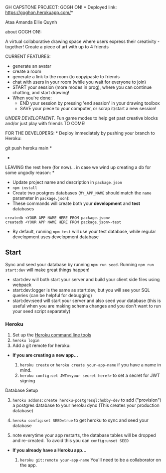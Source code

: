 GH CAPSTONE PROJECT: GOGH ON! 
 *
Deployed link:
https://goghon.herokuapp.com/*

Ataa Amanda Ellie Quynh

about GOGH ON!:
                   
A virtual collaborative drawing space where users express their creativity - together!
Create a piece of art with up to 4 friends

CURRENT FEATURES:
  - generate an avatar
  - create a room
  - generate a link to the room (to copy/paste to friends
  - chat with users in your room (while you wait for everyone to join)
  - START your session (more modes in prog), where you can continue chatting, and start drawing!
  - When you're done:
      - END your session by pressing 'end session' in your drawing toolbox
      - SAVE your piece to your computer, or scrap it/start a new session!
                                   
 
 *UNDER DEVELOPMENT*.
 Fun game modes to help get past creative blocks and/or just play with friends TO COME!


FOR THE DEVELOPERS:
*
Deploy immediately by pushing your branch to Heroku:

git push heroku main
*











*
LEAVING the rest here (for now)... in case we wind up creating a db for some ungodly reason:
*
* Update project name and description in `package.json`
* `npm install`
* Create two postgres databases (`MY_APP_NAME` should match the `name`
  parameter in `package.json`):
* These commands will create both your **development** and **test** databases

```
createdb <YOUR APP NAME HERE FROM package.json>
createdb <YOUR APP NAME HERE FROM package.json>-test
```

* By default, running `npm test` will use your test database, while
  regular development uses development database

## Start

Sync and seed your database by running `npm run seed`. Running `npm run start:dev` will make great things happen!

- start:dev will both start your server and build your client side files using webpack
- start:dev:logger is the same as start:dev, but you will see your SQL queries (can be helpful for debugging)
- start:dev:seed will start your server and also seed your database (this is useful when you are making schema changes and you don't want to run your seed script separately)


### Heroku

1.  Set up the [Heroku command line tools][heroku-cli]
2.  `heroku login`
3.  Add a git remote for heroku:

[heroku-cli]: https://devcenter.heroku.com/articles/heroku-cli

* **If you are creating a new app...**

  1.  `heroku create` or `heroku create your-app-name` if you have a
      name in mind.
  2.  `heroku config:set JWT=<your secret here!>` to set a secret for JWT signing

Database Setup

  3.  `heroku addons:create heroku-postgresql:hobby-dev` to add
      ("provision") a postgres database to your heroku dyno (This creates your production database)

  4.  `heroku config:set SEED=true` to get heroku to sync and seed your database

  5.   note everytime your app restarts, the database tables will be dropped and re-created. To avoid this you can `config:unset SEED`


* **If you already have a Heroku app...**

  1.  `heroku git:remote your-app-name` You'll need to be a
      collaborator on the app.


